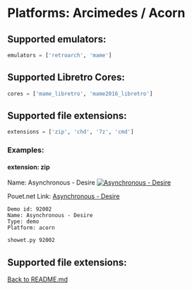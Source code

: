 # Platforms: Arcimedes / Acorn

## Supported emulators:

```python
emulators = ['retroarch', 'mame']
```

## Supported Libretro Cores:

```python
cores = ['mame_libretro', 'mame2016_libretro']
```

## Supported file extensions:

```python
extensions = ['zip', 'chd', '7z', 'cmd']
```

### Examples:

#### extension: zip

Name: Asynchronous - Desire
[![Asynchronous - Desire](https://img.youtube.com/vi/TRvH73Jft_s/0.jpg)](https://www.youtube.com/watch?v=TRvH73Jft_s)

Pouet.net Link:
[Asynchronous - Desire](https://www.pouet.net/prod.php?which=92002)

```
Demo id: 92002
Name: Asynchronous - Desire
Type: demo
Platform: acorn
```

```bash
showet.py 92002
```

## Supported file extensions:

[Back to README.md](README.md)
